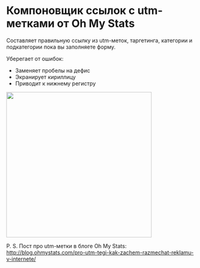 # Компоновщик ссылок с utm-метками от Oh My Stats

Составляет правильную ссылку из utm-меток, таргетинга, категории и подкатегории пока вы заполняете форму.

Уберегает от ошибок:
* Заменяет пробелы на дефис
* Экранирует кириллицу
* Приводит к нижнему регистру

<img align="center" width="382" src="http://ohmystats.com/utm/images/ohmystats-utm-tags.jpg">

P. S. Пост про utm-метки в блоге Oh My Stats: http://blog.ohmystats.com/pro-utm-tegi-kak-zachem-razmechat-reklamu-v-internete/